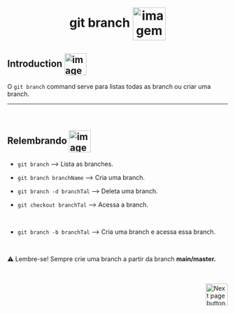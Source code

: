 <h1 align="center">
    git branch
    <img src="https://cdn-icons-png.flaticon.com/512/6577/6577288.png" alt="imagem de galhos de uma árvore" width="75px" align="center">     
</h1>

## Introduction <img src="https://cdn-icons-png.flaticon.com/512/1436/1436664.png" alt="imagem" width="50px" align="center">
O `git branch` command serve para listas todas as branch ou criar uma branch.

<hr>
<br>

## Relembrando <img src="https://cdn-icons-png.flaticon.com/512/201/201652.png" alt="imagem" width="50px" align="center">

- `git branch` --> Lista as branches.

- `git branch branchName` --> Cria uma branch.

- `git branch -d branchTal` --> Deleta uma branch.

- `git checkout branchTal` --> Acessa a branch.

<br>
  
- `git branch -b branchTal` --> Cria uma branch e acessa essa branch.
  
<br>

⚠️ Lembre-se! Sempre crie uma branch a partir da branch **main/master.**

<br>
<br>

<!-- Botão para próxima página -->
<a href="https://github.com/lGabrielDev/05.git_gitHub/blob/master/3.branches/3.git_checkout.md">
    <img src="https://cdn-icons-png.flaticon.com/512/8175/8175884.png" alt="Next page button" width="50px" align="right">
</a>